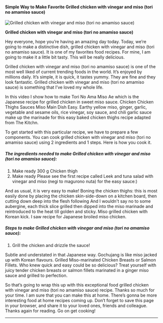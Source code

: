             

#### Simple Way to Make Favorite Grilled chicken with vinegar and miso (tori no amamiso sauce)

![Grilled chicken with vinegar and miso (tori no amamiso sauce)](https://img-global.cpcdn.com/recipes/8fd63c25885033ed/751x532cq70/grilled-chicken-with-vinegar-and-miso-tori-no-amamiso-sauce-recipe-main-photo.jpg)

**Grilled chicken with vinegar and miso (tori no amamiso sauce)**

Hey everyone, hope you’re having an amazing day today. Today, we’re going to make a distinctive dish, grilled chicken with vinegar and miso (tori no amamiso sauce). It is one of my favorites food recipes. For mine, I am going to make it a little bit tasty. This will be really delicious.

Grilled chicken with vinegar and miso (tori no amamiso sauce) is one of the most well liked of current trending foods in the world. It’s enjoyed by millions daily. It’s simple, it is quick, it tastes yummy. They are fine and they look fantastic. Grilled chicken with vinegar and miso (tori no amamiso sauce) is something that I’ve loved my whole life.

In this video I show how to make Tori No Ama Miso Ae which is the Japanese recipe for grilled chicken in sweet miso sauce. Chicken Chicken Thighs Sauces Miso Main Dish Easy. Earthy yellow miso, ginger, garlic, vegetable and sesame oils, rice vinegar, soy sauce, and chili garlic sauce make up the marinade for this easy baked chicken thighs recipe adapted from The Kitchn.

To get started with this particular recipe, we have to prepare a few components. You can cook grilled chicken with vinegar and miso (tori no amamiso sauce) using 2 ingredients and 1 steps. Here is how you cook it.

##### The ingredients needed to make Grilled chicken with vinegar and miso (tori no amamiso sauce):

1.  Make ready 300 g Chicken thigh
2.  Make ready Please see the first recipe called Leek and tuna salad with vinegar and miso (negi to magurono nuta) for the easy sauce:)

And as usual, it is very easy to make! Boning the chicken thighs: this is most easily done by placing the chicken skin-side-down on a kitchen board, then cutting down deep into the flesh following And I wouldn't say no to some aubergine, each thick slice grilled then dipped into the miso marinade and reintroduced to the heat till golden and sticky. Miso grilled chicken with Korean kick. I saw recipe for Japanese broiled miso chicken.

##### Steps to make Grilled chicken with vinegar and miso (tori no amamiso sauce):

1.  Grill the chicken and drizzle the sauce!

Subtle and understated in that Japanese way. Gochujang is like miso jacked up with Korean flavours. Grilled Miso-marinated Chicken Breasts or Salmon Fillets. Who knew quick and easy could be so delicious? Treat yourself with juicy tender chicken breasts or salmon fillets marinated in a ginger miso sauce and grilled to perfection.

So that’s going to wrap this up with this exceptional food grilled chicken with vinegar and miso (tori no amamiso sauce) recipe. Thanks so much for your time. I am sure that you can make this at home. There’s gonna be more interesting food at home recipes coming up. Don’t forget to save this page in your browser, and share it to your loved ones, friends and colleague. Thanks again for reading. Go on get cooking!

* * *